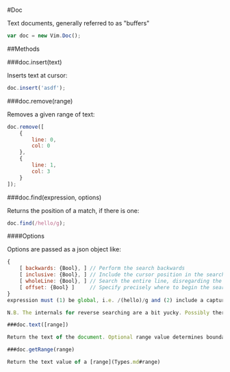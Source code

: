 #Doc

Text documents, generally referred to as "buffers"

```javascript
var doc = new Vim.Doc();
```

##Methods

###doc.insert(text)

Inserts text at cursor:
```javascript
doc.insert('asdf');
```
###doc.remove(range)

Removes a given range of text:

```javascript
doc.remove([
	{
		line: 0,
		col: 0
	},
	{
		line: 1,
		col: 3
	}
]);
```

###doc.find(expression, options)

Returns the position of a match, if there is one:
```javascript
doc.find(/hello/g);
```

####Options

Options are passed as a json object like:

```javascript
{
	[ backwards: {Bool}, ] // Perform the search backwards
	[ inclusive: {Bool}, ] // Include the cursor position in the search
	[ wholeLine: {Bool}, ] // Search the entire line, disregarding the cursor position
	[ offset: {Bool} ]     // Specify precisely where to begin the search; override above options.
}
expression must (1) be global, i.e. /(hello)/g and (2) include a capture... otherwise we don't know what we're looking for.

N.B. The internals for reverse searching are a bit yucky. Possibly there is an elegant solution, but the upshot presently is that you are better off including as much as you're searching for within the first captured group of your regular expression.

###doc.text([range])

Return the text of the document. Optional range value determines boundaries.

###doc.getRange(range)

Return the text value of a [range](Types.md#range)





